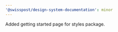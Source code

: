 ```yaml
---
'@swisspost/design-system-documentation': minor
---
```


Added getting started page for styles package.
